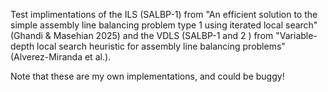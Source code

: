 Test implimentations of the  ILS (SALBP-1) from "An efficient solution to the simple assembly line balancing problem type 1 using iterated local search" (Ghandi & Masehian 2025) and the VDLS (SALBP-1 and 2 ) from "Variable-depth local search heuristic for assembly line balancing problems" (Alverez-Miranda et al.).

Note that these are my own implementations, and could be buggy!

